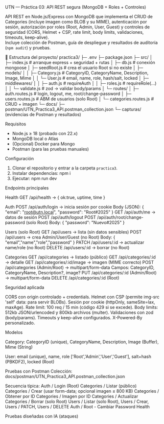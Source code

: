 UTN — Práctica 03: API REST segura (MongoDB + Roles + Controles)

API REST en Node.js/Express con MongoDB que implementa el CRUD de Categories (incluye imagen como BLOB y su MIME), autenticación por sesión, autorización por roles (Root, Admin, User, Guest) y controles de seguridad (CORS, Helmet + CSP, rate limit, body limits, validaciones, timeouts, keep-alive).  
Incluye colección de Postman, guía de despliegue y resultados de auditoría (`npm audit`) y pruebas.

📁 Estructura del proyecto/
practica3/
├─ .env
├─ package.json
├─ src/
│ ├─ index.js # arranque express + seguridad + rutas
│ ├─ db.js # conexión mongoose
│ ├─ seedRoot.js # crea el usuario Root si no existe
│ ├─ models/
│ │ ├─ Category.js # CategoryID, CategoryName, Description, Image, Mime
│ │ └─ User.js # email, name, role, hash/salt, locked
│ ├─ middlewares/
│ │ ├─ auth.js # requireAuth
│ │ ├─ roles.js # requireRole(...)
│ │ └─ validate.js # zod → validar body/params
│ └─ routes/
│ ├─ auth.routes.js # login, logout, me, root/change-password
│ ├─ users.routes.js # ABM de usuarios (solo Root)
│ └─ categories.routes.js # CRUD + imagen
└─ docs/
├─ postman/UTN_Practica3_API.postman_collection.json
└─ capturas/ (evidencias de Postman y resultados)

Requisitos

- Node.js ≥ 18 (probado con 22.x)  
- MongoDB local o Atlas  
- (Opcional) Docker para Mongo  
- Postman (para las pruebas manuales)

Configuración

1. Clonar el repositorio y entrar a la carpeta `practica3`.
2. Instalar dependencias: npm i
3. Ejecutar: npm run dev

Endpoints principales

Health
GET /api/health → { ok:true, uptime, time }

Auth
POST /api/auth/login → inicia sesión por cookie
Body (JSON): { "email": "root@utn.local", "password": "Root#2025" }
GET /api/auth/me → datos de sesión
POST /api/auth/logout
POST /api/auth/root/change-password (solo Root)
Body: { "password": "Nuevo#2025" }

Users (solo Root)
GET /api/users → lista (sin datos sensibles)
POST /api/users → crea Admin/User/Guest (no Root)
Body: { "email","name","role","password" }
PATCH /api/users/:id → actualizar name/role (no Root)
DELETE /api/users/:id → borrar (no Root)

Categories
GET /api/categories → listado (público)
GET /api/categories/:id → detalle
GET /api/categories/:id/image → imagen (MIME correcto)
POST /api/categories (Admin/Root) → multipart/form-data
Campos: CategoryID, CategoryName, Description?, image?
PUT /api/categories/:id (Admin/Root) → multipart/form-data
DELETE /api/categories/:id (Root)

Seguridad aplicada

CORS con origin controlado + credentials.
Helmet con CSP (permite img-src 'self' data: para servir BLOBs).
Sesión por cookie (httpOnly, sameSite=lax, maxAge).
Rate limit: 100 req / 15 min (código 429 si se excede).
Body limits: 512kb JSON/urlencoded y 800kb archivos (multer).
Validaciones con zod (body/params).
Timeouts y keep-alive configurados.
X-Powered-By personalizado.

Modelos

Category:
CategoryID (unique), CategoryName, Description, Image (Buffer), Mime (String)

User:
email (unique), name, role ['Root','Admin','User','Guest'], salt+hash (PBKDF2), locked (Root)

Pruebas con Postman
Colección: docs/postman/UTN_Practica3_API.postman_collection.json

Secuencia típica:
Auth / Login (Root)
Categories / Listar (público)
Categories / Crear (usar form-data; opcional imagen ≤ 800 KB)
Categories / Obtener por ID
Categories / Imagen por ID
Categories / Actualizar
Categories / Borrar (solo Root)
Users / Listar (solo Root), Users / Crear, Users / PATCH, Users / DELETE
Auth / Root - Cambiar Password
Health

Pruebas diseñadas con IA (ataques)
